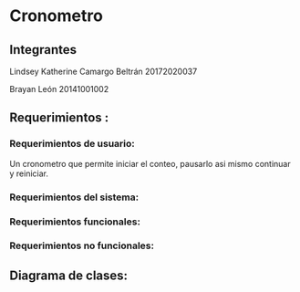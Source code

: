 # Cronometro

## Integrantes
Lindsey Katherine Camargo Beltrán 20172020037

Brayan León 20141001002

## Requerimientos :

### Requerimientos de usuario:

Un cronometro que permite iniciar el conteo, pausarlo asi mismo continuar y reiniciar.

### Requerimientos del sistema:

### Requerimientos funcionales:

### Requerimientos no funcionales:

## Diagrama de clases:
